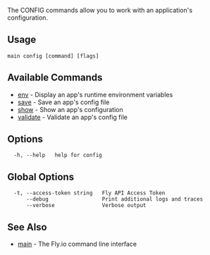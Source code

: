 The CONFIG commands allow you to work with an application's configuration.

## Usage
~~~
main config [command] [flags]
~~~

## Available Commands
* [env](/docs/flyctl/main-config-env/)	 - Display an app's runtime environment variables
* [save](/docs/flyctl/main-config-save/)	 - Save an app's config file
* [show](/docs/flyctl/main-config-show/)	 - Show an app's configuration
* [validate](/docs/flyctl/main-config-validate/)	 - Validate an app's config file

## Options

~~~
  -h, --help   help for config
~~~

## Global Options

~~~
  -t, --access-token string   Fly API Access Token
      --debug                 Print additional logs and traces
      --verbose               Verbose output
~~~

## See Also

* [main](/docs/flyctl/main/)	 - The Fly.io command line interface

